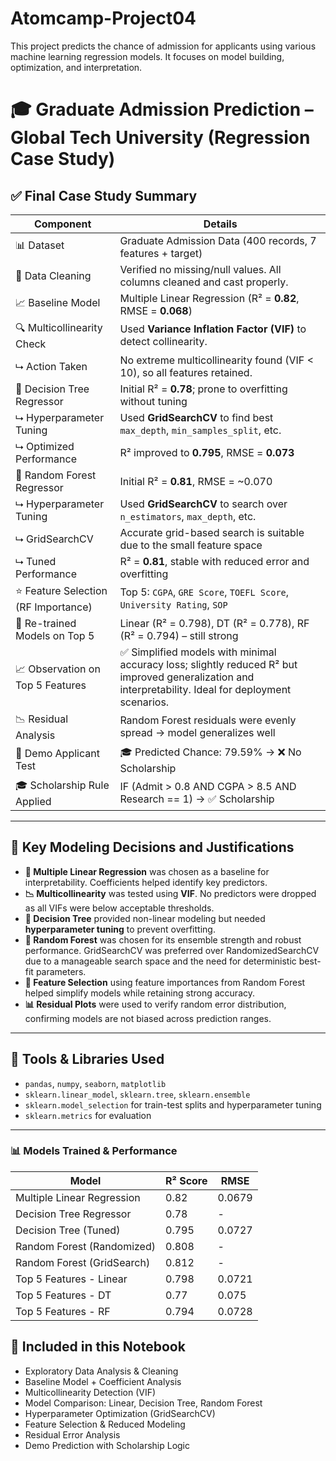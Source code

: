 # Atomcamp-Project04
This project predicts the chance of admission for applicants using various machine learning regression models. It focuses on model building, optimization, and interpretation.

# 🎓 Graduate Admission Prediction – Global Tech University (Regression Case Study)

## ✅ Final Case Study Summary

| Component                            | Details                                                                 |
|--------------------------------------|-------------------------------------------------------------------------|
| 📊 Dataset                           | Graduate Admission Data (400 records, 7 features + target)               
| 🧹 Data Cleaning                     | Verified no missing/null values. All columns cleaned and cast properly.  
| 📈 Baseline Model                    | Multiple Linear Regression (R² = **0.82**, RMSE = **0.068**)             
| 🔍 Multicollinearity Check           | Used **Variance Inflation Factor (VIF)** to detect collinearity.         
|   ⮡ Action Taken                      | No extreme multicollinearity found (VIF < 10), so all features retained. 
| 🌳 Decision Tree Regressor           | Initial R² = **0.78**; prone to overfitting without tuning                
|     ⮡ Hyperparameter Tuning          | Used **GridSearchCV** to find best `max_depth`, `min_samples_split`, etc. 
|     ⮡ Optimized Performance          | R² improved to **0.795**, RMSE = **0.073**                                
| 🌲 Random Forest Regressor           | Initial R² = **0.81**, RMSE = ~0.070                                    
|     ⮡ Hyperparameter Tuning          | Used **GridSearchCV** to search over `n_estimators`, `max_depth`, etc.  
|     ⮡  GridSearchCV                  | Accurate grid-based search is suitable due to the small feature space    
|     ⮡ Tuned Performance              | R² = **0.81**, stable with reduced error and overfitting                 
| ⭐ Feature Selection (RF Importance)| Top 5: `CGPA`, `GRE Score`, `TOEFL Score`, `University Rating`, `SOP`     
| 🔁 Re-trained Models on Top 5       | Linear (R² = 0.798), DT (R² = 0.778), RF (R² = 0.794) – still strong     
| 📈 Observation on Top 5 Features    | ✅ Simplified models with minimal accuracy loss; slightly reduced R² but improved generalization and interpretability. Ideal for deployment scenarios.                      
| 📉 Residual Analysis               | Random Forest residuals were evenly spread → model generalizes well       
| 🧪 Demo Applicant Test             | 🎓 Predicted Chance: 79.59% → ❌ No Scholarship                         
| 🎓 Scholarship Rule Applied        | IF (Admit > 0.8 AND CGPA > 8.5 AND Research == 1) → ✅ Scholarship       

---

## 📌 Key Modeling Decisions and Justifications

- **🔢 Multiple Linear Regression** was chosen as a baseline for interpretability. Coefficients helped identify key predictors.
- **📉 Multicollinearity** was tested using **VIF**. No predictors were dropped as all VIFs were below acceptable thresholds.
- **🌳 Decision Tree** provided non-linear modeling but needed **hyperparameter tuning** to prevent overfitting.
- **🌲 Random Forest** was chosen for its ensemble strength and robust performance. GridSearchCV was preferred over RandomizedSearchCV due to a manageable search space and the need for deterministic best-fit parameters.
- **🌟 Feature Selection** using feature importances from Random Forest helped simplify models while retaining strong accuracy.
- **📊 Residual Plots** were used to verify random error distribution, confirming models are not biased across prediction ranges.

---

## 🧠 Tools & Libraries Used

- `pandas`, `numpy`, `seaborn`, `matplotlib`
- `sklearn.linear_model`, `sklearn.tree`, `sklearn.ensemble`
- `sklearn.model_selection` for train-test splits and hyperparameter tuning
- `sklearn.metrics` for evaluation

---

### 📊 Models Trained & Performance

| Model                      | R² Score | RMSE      |
|---------------------------|----------|------------|
| Multiple Linear Regression | 0.82     | 0.0679    |
| Decision Tree Regressor    | 0.78     | -         |
| Decision Tree (Tuned)      | 0.795    | 0.0727    |
| Random Forest (Randomized) | 0.808    | -         |
| Random Forest (GridSearch) | 0.812    |  -        |
| Top 5 Features - Linear    | 0.798    | 0.0721    |
| Top 5 Features - DT    | 0.77    | 0.075    |
| Top 5 Features - RF        | 0.794    | 0.0728    |

## 📂 Included in this Notebook

- Exploratory Data Analysis & Cleaning  
- Baseline Model + Coefficient Analysis  
- Multicollinearity Detection (VIF)  
- Model Comparison: Linear, Decision Tree, Random Forest  
- Hyperparameter Optimization (GridSearchCV)  
- Feature Selection & Reduced Modeling  
- Residual Error Analysis  
- Demo Prediction with Scholarship Logic  



